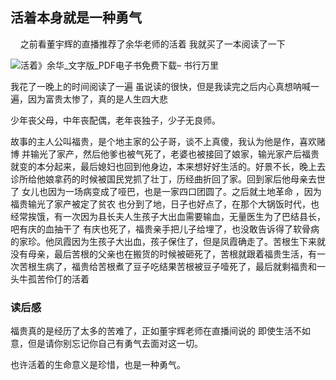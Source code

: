 ## 活着本身就是一种勇气

&nbsp;     之前看董宇辉的直播推荐了余华老师的活着 我就买了一本阅读了一下

![活着》余华_文字版_PDF电子书免费下载– 书行万里](https://www.gpdf.net/wp-content/uploads/2021/01/s29652928.jpg)

我花了一晚上的时间阅读了一遍 虽说读的很快，但是我读完之后内心真想呐喊一遍，因为富贵太惨了，真的是人生四大悲

少年丧父母，中年丧配偶，老年丧独子，少子无良师。

故事的主人公叫福贵，是个地主家的公子哥，谈不上真傻，我认为他是作，喜欢赌博 并输光了家产，然后他爹也被气死了，老婆也被接回了娘家，输光家产后福贵就变的本分起来，最后媳妇也回到他身边，本来想好好生活的。好景不长，晚上去诊所给他娘拿药的时候被国民党抓了壮丁，历经曲折回了家。回到家后他母亲去世了 女儿也因为一场病变成了哑巴，也是一家四口团圆了。之后就土地革命 ，因为福贵输光了家产被定了贫农 也分到了地，日子也好点了，在那个大锅饭时代，也经常挨饿，有一次因为县长夫人生孩子大出血需要输血，无量医生为了巴结县长，吧有庆的血抽干了 有庆也死了，福贵亲手把儿子给埋了，也没敢告诉得了软骨病的家珍。他凤霞因为生孩子大出血，孩子保住了，但是凤霞确走了。苦根生下来就没有母亲，最后苦根的父亲也在搬货的时候被砸死了，苦根就跟着福贵生活，有一次苦根生病了，福贵给苦根煮了豆子吃结果苦根被豆子噎死了，最后就剩福贵和一头牛孤苦伶仃的活着

### 读后感

福贵真的是经历了太多的苦难了，正如董宇辉老师在直播间说的 即使生活不如意，但是请你别忘记你自己有勇气去面对这一切。

也许活着的生命意义是珍惜，也是一种勇气。



